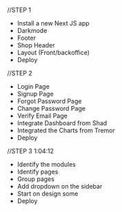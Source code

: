 //STEP 1

- Install a new Next JS app
- Darkmode
- Footer
- Shop Header
- Layout (Front/backoffice)
- Deploy

//STEP 2

- Login Page
- Signup Page
- Forgot Password Page
- Change Password Page
- Verify Email Page
- Integrate Dashboard from Shad
- Integrated the Charts from Tremor
- Deploy

//STEP 3 1:04:12

- Identify the modules
- Identify pages
- Group pages
- Add dropdown on the sidebar
- Start on design some
- Deploy
